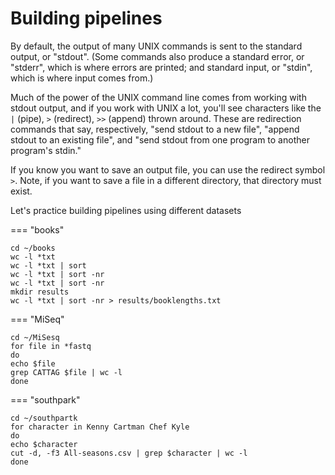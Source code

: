 # Building pipelines

By default, the output of many UNIX commands is sent to the
standard output, or "stdout". (Some commands also produce a standard error, or "stderr", which is where errors are printed; and standard input, or "stdin", which is where input comes from.)

Much of the power of the UNIX command line comes from working with
stdout output, and if you work with UNIX a lot, you'll see characters
like the `|` (pipe), `>` (redirect), `>>` (append)  thrown around. These
are redirection commands that say, respectively, "send stdout to a new
file", "append stdout to an existing file", and "send stdout from one
program to another program's stdin."

If you know you want to save an output file, you can use the redirect symbol `>`. Note, if you want to save a file in a different directory, that directory must exist.

Let's practice building pipelines using different datasets

=== "books"

```
cd ~/books
wc -l *txt
wc -l *txt | sort
wc -l *txt | sort -nr
wc -l *txt | sort -nr
mkdir results
wc -l *txt | sort -nr > results/booklengths.txt

```



=== "MiSeq"


```
cd ~/MiSesq
for file in *fastq
do
echo $file
grep CATTAG $file | wc -l
done
```


=== "southpark"


````
cd ~/southpartk
for character in Kenny Cartman Chef Kyle
do
echo $character
cut -d, -f3 All-seasons.csv | grep $character | wc -l
done
````